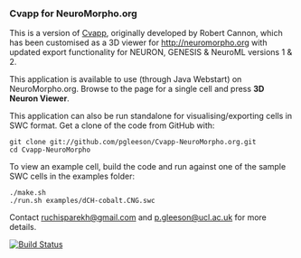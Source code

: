 ### Cvapp for NeuroMorpho.org

This is a version of [Cvapp](http://www.compneuro.org/CDROM/docs/cvapp.html), originally developed by Robert Cannon,
which has been customised as a 3D viewer for http://neuromorpho.org with updated export functionality for NEURON, 
GENESIS & NeuroML versions 1 & 2.

This application is available to use (through Java Webstart) on NeuroMorpho.org. 
Browse to the page for a single cell and press **3D Neuron Viewer**.

This application can also be run standalone for visualising/exporting cells in SWC format. Get a clone of the code from GitHub with:

    git clone git://github.com/pgleeson/Cvapp-NeuroMorpho.org.git
    cd Cvapp-NeuroMorpho

To view an example cell, build the code and run against one of the sample SWC cells 
in the examples folder:

    ./make.sh 
    ./run.sh examples/dCH-cobalt.CNG.swc
  
Contact ruchisparekh@gmail.com and p.gleeson@ucl.ac.uk for more details.

[![Build Status](https://travis-ci.org/pgleeson/Cvapp-NeuroMorpho.org.svg?branch=master)](https://travis-ci.org/pgleeson/Cvapp-NeuroMorpho.org)